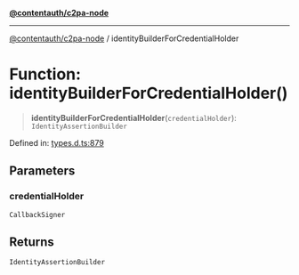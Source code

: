 [**@contentauth/c2pa-node**](../README.md)

***

[@contentauth/c2pa-node](../README.md) / identityBuilderForCredentialHolder

# Function: identityBuilderForCredentialHolder()

> **identityBuilderForCredentialHolder**(`credentialHolder`): `IdentityAssertionBuilder`

Defined in: [types.d.ts:879](https://github.com/contentauth/c2pa-node-v2/blob/c336e36bb30fc393837615821d0e64cbfdcdeea6/js-src/types.d.ts#L879)

## Parameters

### credentialHolder

`CallbackSigner`

## Returns

`IdentityAssertionBuilder`
